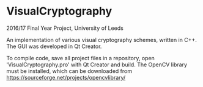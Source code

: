 # VisualCryptography
2016/17 Final Year Project, University of Leeds

An implementation of various visual cryptography schemes, written in C++. The GUI was
developed in Qt Creator. 

To compile code, save all project files in a repository, open 'VisualCryptography.pro' 
with Qt Creator and build. The OpenCV library must be installed, which can be downloaded from 
https://sourceforge.net/projects/opencvlibrary/
